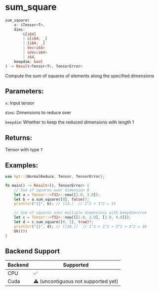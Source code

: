 # sum_square
```rust
sum_square(
    x: &Tensor<T>, 
    dims: 
        &[i64]
        | &[i64; _]
        | [i64; _] 
        | Vec<i64> 
        | &Vec<i64>
        | i64, 
    keepdim: bool
) -> Result<Tensor<T>, TensorError>
```
Compute the sum of squares of elements along the specified dimensions

## Parameters:
`x`: Input tensor

`dims`: Dimensions to reduce over

`keepdim`: Whether to keep the reduced dimensions with length 1

## Returns:
Tensor with type `T`

## Examples:
```rust
use hpt::{NormalReduce, Tensor, TensorError};

fn main() -> Result<(), TensorError> {
    // Sum of squares over dimension 0
    let a = Tensor::<f32>::new([2.0, 3.0]);
    let b = a.sum_square([0], false)?;
    println!("{}", b); // [13.]  // 2^2 + 3^2 = 13

    // Sum of squares over multiple dimensions with keepdim=true
    let c = Tensor::<f32>::new([[1.0, 2.0], [3.0, 4.0]]);
    let d = c.sum_square([0, 1], true)?;
    println!("{}", d); // [[30.]]  // 1^2 + 2^2 + 3^2 + 4^2 = 30
    Ok(())
}
```
## Backend Support
| Backend | Supported                           |
|---------|-------------------------------------|
| CPU     | ✅                                   |
| Cuda    | ⚠️ (uncontiguous not supported yet) |